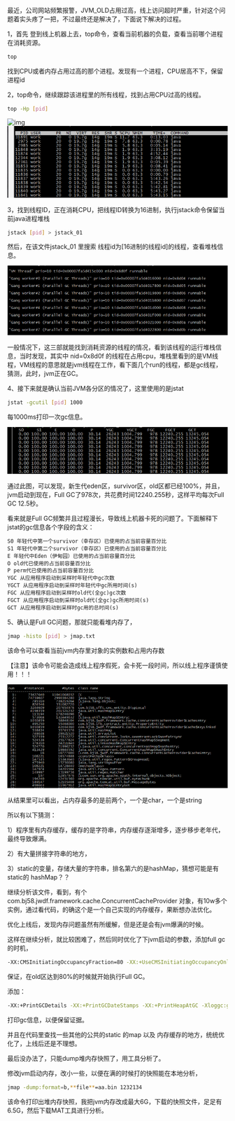 最近，公司网站频繁报警，JVM_OLD占用过高，线上访问超时严重，针对这个问题着实头疼了一把，不过最终还是解决了，下面说下解决的过程。

1，首先 登到线上机器上去，top命令，查看当前机器的负载，查看当前哪个进程在消耗资源。

```sh
top
```

找到CPU或者内存占用过高的那个进程。发现有一个进程，CPU居高不下，保留进程id

2，top命令，继续跟踪该进程里的所有线程，找到占用CPU过高的线程。

```sh
top -Hp [pid]
```

![img](../../../../)[![top-hp](../images/top-hp.png)](http://www.liuzk.com/wp-content/uploads/2017/05/top-hp.png)

3，找到线程ID，正在消耗CPU，把线程ID转换为16进制，执行jstack命令保留当前java进程堆栈

```sh
jstack [pid] > jstack_01
```

然后，在该文件jstack_01 里搜索 线程id为[16进制的线程id]的线程，查看堆栈信息。

[![jstack_01](../images/jstack_01.png)](http://www.liuzk.com/wp-content/uploads/2017/05/jstack_01.png)

一般情况下，这三部就能找到消耗资源的线程的情况，看到该线程的运行堆栈信息，当时发现，其实中 nid=0x8d0f 的线程在占用cpu，堆栈里看到的是VM线程，VM线程的意思就是jvm线程在工作，看下面几个run的线程，都是gc线程，猜测，此时，jvm正在GC。

4、接下来就是确认当前JVM各分区的情况了，这里使用的是jstat

```sh
jstat -gcutil [pid] 1000
```

每1000ms打印一次gc信息。

[![jstat_01](../images/jstat_01.png)](http://www.liuzk.com/wp-content/uploads/2017/05/jstat_01.png)

通过此图，可以发现，新生代eden区，survivor区，old区都已经100%，并且，jvm启动到现在，Full GC了978次，共花费时间12240.255秒，这样平均每次Full GC 12.5秒。

看来就是Full GC频繁并且过程漫长，导致线上机器卡死的问题了。下面解释下jstat的gc信息各个字段的含义：

```tex
S0 年轻代中第一个survivor（幸存区）已使用的占当前容量百分比 
S1 年轻代中第二个survivor（幸存区）已使用的占当前容量百分比 
E 年轻代中Eden（伊甸园）已使用的占当前容量百分比 
O old代已使用的占当前容量百分比 
P perm代已使用的占当前容量百分比 
YGC 从应用程序启动到采样时年轻代中gc次数 
YGCT 从应用程序启动到采样时年轻代中gc所用时间(s) 
FGC 从应用程序启动到采样时old代(全gc)gc次数 
FGCT 从应用程序启动到采样时old代(全gc)gc所用时间(s) 
GCT 从应用程序启动到采样时gc用的总时间(s)
```

5、确认是Full GC问题，那就只能看堆内存了，

```sh
jmap -histo [pid] > jmap.txt
```

该命令可以查看当前jvm内存里对象的实例数和占用内存数

【注意】该命令可能会造成线上程序假死，会卡死一段时间，所以线上程序谨慎使用！！！

[![jmap_01](../images/jmap_01.png)](http://www.liuzk.com/wp-content/uploads/2017/05/jmap_01.png)

从结果里可以看出，占内存最多的是前两个，一个是char，一个是string

所以有以下猜测：

1）程序里有内存缓存，缓存的是字符串，内存缓存逐渐增多，逐步移步老年代，最终导致爆满。

2）有大量拼接字符串的地方，

3）static的变量，存储大量的字符串，排名第六的是hashMap，猜想可能是有static的 hashMap？？

继续分析该文件，看到，有个 com.bj58.jwdf.framework.cache.ConcurrentCacheProvider 对象，有10w多个实例，通过看代码，的确这个是一个自己实现的内存缓存，果断想办法优化。

优化上线后，发现内存问题虽然有所缓解，但是还是会有jvm爆满的时候。

这样在继续分析，就比较困难了，然后同时优化了下jvm启动的参数，添加full gc的时机，

```sh
-XX:CMSInitiatingOccupancyFraction=80 -XX:+UseCMSInitiatingOccupancyOnly
```

保证，在old区达到80%的时候就开始执行Full GC。

添加：

```sh
-XX:+PrintGCDetails -XX:+PrintGCDateStamps -XX:+PrintHeapAtGC -Xloggc:gc.log
```

打印gc信息，以便保留证据。

并且在代码里查找一些其他的公共的static 的map 以及 内存缓存的地方，统统优化了，上线后还是不理想。

最后没办法了，只能dump堆内存快照了，用工具分析了。

修改jvm启动内存，改小一些，以便在满的时候打的快照能在本地分析，

```sh
jmap -dump:format=b,**file**=aa.bin 1232134
```

该命令打印出堆内存快照，我把jvm内存改成最大6G，下载的快照文件，足足有6.5G，然后下载MAT工具进行分析。